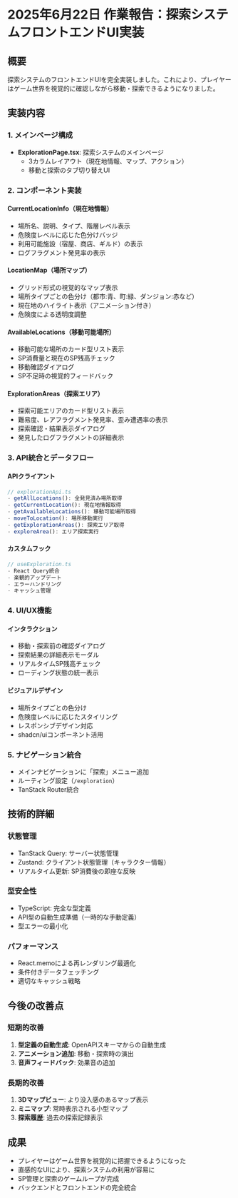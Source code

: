 # 2025年6月22日 作業報告：探索システムフロントエンドUI実装

## 概要
探索システムのフロントエンドUIを完全実装しました。これにより、プレイヤーはゲーム世界を視覚的に確認しながら移動・探索できるようになりました。

## 実装内容

### 1. メインページ構成
- **ExplorationPage.tsx**: 探索システムのメインページ
  - 3カラムレイアウト（現在地情報、マップ、アクション）
  - 移動と探索のタブ切り替えUI

### 2. コンポーネント実装

#### CurrentLocationInfo（現在地情報）
- 場所名、説明、タイプ、階層レベル表示
- 危険度レベルに応じた色分けバッジ
- 利用可能施設（宿屋、商店、ギルド）の表示
- ログフラグメント発見率の表示

#### LocationMap（場所マップ）
- グリッド形式の視覚的なマップ表示
- 場所タイプごとの色分け（都市:青、町:緑、ダンジョン:赤など）
- 現在地のハイライト表示（アニメーション付き）
- 危険度による透明度調整

#### AvailableLocations（移動可能場所）
- 移動可能な場所のカード型リスト表示
- SP消費量と現在のSP残高チェック
- 移動確認ダイアログ
- SP不足時の視覚的フィードバック

#### ExplorationAreas（探索エリア）
- 探索可能エリアのカード型リスト表示
- 難易度、レアフラグメント発見率、歪み遭遇率の表示
- 探索確認・結果表示ダイアログ
- 発見したログフラグメントの詳細表示

### 3. API統合とデータフロー

#### APIクライアント
```typescript
// explorationApi.ts
- getAllLocations(): 全発見済み場所取得
- getCurrentLocation(): 現在地情報取得
- getAvailableLocations(): 移動可能場所取得
- moveToLocation(): 場所移動実行
- getExplorationAreas(): 探索エリア取得
- exploreArea(): エリア探索実行
```

#### カスタムフック
```typescript
// useExploration.ts
- React Query統合
- 楽観的アップデート
- エラーハンドリング
- キャッシュ管理
```

### 4. UI/UX機能

#### インタラクション
- 移動・探索前の確認ダイアログ
- 探索結果の詳細表示モーダル
- リアルタイムSP残高チェック
- ローディング状態の統一表示

#### ビジュアルデザイン
- 場所タイプごとの色分け
- 危険度レベルに応じたスタイリング
- レスポンシブデザイン対応
- shadcn/uiコンポーネント活用

### 5. ナビゲーション統合
- メインナビゲーションに「探索」メニュー追加
- ルーティング設定（`/exploration`）
- TanStack Router統合

## 技術的詳細

### 状態管理
- TanStack Query: サーバー状態管理
- Zustand: クライアント状態管理（キャラクター情報）
- リアルタイム更新: SP消費後の即座な反映

### 型安全性
- TypeScript: 完全な型定義
- API型の自動生成準備（一時的な手動定義）
- 型エラーの最小化

### パフォーマンス
- React.memoによる再レンダリング最適化
- 条件付きデータフェッチング
- 適切なキャッシュ戦略

## 今後の改善点

### 短期的改善
1. **型定義の自動生成**: OpenAPIスキーマからの自動生成
2. **アニメーション追加**: 移動・探索時の演出
3. **音声フィードバック**: 効果音の追加

### 長期的改善
1. **3Dマップビュー**: より没入感のあるマップ表示
2. **ミニマップ**: 常時表示される小型マップ
3. **探索履歴**: 過去の探索記録表示

## 成果
- プレイヤーはゲーム世界を視覚的に把握できるようになった
- 直感的なUIにより、探索システムの利用が容易に
- SP管理と探索のゲームループが完成
- バックエンドとフロントエンドの完全統合